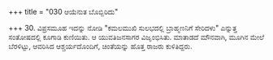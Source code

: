 +++
title = "030 ಆಯೆನುತ ಬೊಬ್ಬಿರಿದು"

+++
30. ವಿಪ್ರಸಮೂಹ ಇದನ್ನು ನೋಡಿ "ಕಮಲಮುಖಿ ಸುಲಭದಲ್ಲಿ ಬ್ರಾಹ್ಮಣನಿಗೆ ಸೇರಿದಳು" ಎನ್ನುತ್ತ ಸಂತೋಷದಲ್ಲಿ ಕೂಗಾಡಿ ಕುಣಿಯಿತು. ಆ ಯುವತಿಜನಸಾಗರ ವಿಜೃಂಭಿಸಿತು. ಮಾತಾಡದೆ ಮೌನವಾಗಿ, ಮೂಗಿನ ಮೇಲೆ ಬೆರಳಿಟ್ಟು, ಆವರಿಸಿದ ಆಶ್ಚರ್ಯದೊಂದಿಗೆ, ಚಿಂತೆಯನ್ನು ಹೊತ್ತ ರಾಜರು ಕುಳಿತಿದ್ದರು.